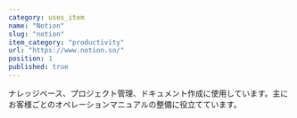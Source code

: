 ```yaml
---
category: uses_item
name: "Notion"
slug: "notion"
item_category: "productivity"
url: "https://www.notion.so/"
position: 1
published: true
---
```


ナレッジベース、プロジェクト管理、ドキュメント作成に使用しています。主にお客様ごとのオペレーションマニュアルの整備に役立てています。
